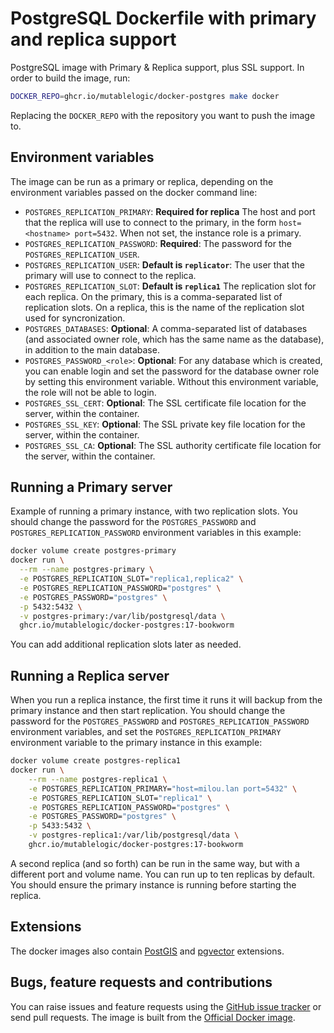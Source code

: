 # PostgreSQL Dockerfile with primary and replica support

PostgreSQL image with Primary &amp; Replica support, plus SSL support.
In order to build the image, run:

```bash
DOCKER_REPO=ghcr.io/mutablelogic/docker-postgres make docker
```

Replacing the `DOCKER_REPO` with the repository you want to push the image to.

## Environment variables

The image can be run as a primary or replica, depending on the environment variables passed on the
docker command line:

* `POSTGRES_REPLICATION_PRIMARY`: **Required for replica** The host and port that the replica will use
  to connect to the primary, in the form `host=<hostname> port=5432`. When not set,
  the instance role is a primary.
* `POSTGRES_REPLICATION_PASSWORD`: **Required**: The password for the `POSTGRES_REPLICATION_USER`.
* `POSTGRES_REPLICATION_USER`: **Default is `replicator`**: The user that the primary will use to connect
  to the replica.  
* `POSTGRES_REPLICATION_SLOT`: **Default is `replica1`** The replication slot for each replica.
  On the primary, this is a comma-separated list of replication slots. On a replica, this is the name
  of the replication slot used for syncronization.
* `POSTGRES_DATABASES`: **Optional**: A comma-separated list of databases (and associated owner role,
  which has the same name as the database), in addition to the main database.
* `POSTGRES_PASSWORD_<role>`: **Optional**: For any database which is created, you can enable
  login and set the password for the database owner role by setting this environment variable. Without
  this environment variable, the role will not be able to login.
* `POSTGRES_SSL_CERT`: **Optional**: The SSL certificate file location for the server, within the container.
* `POSTGRES_SSL_KEY`: **Optional**: The SSL private key file location for the server, within the container.
* `POSTGRES_SSL_CA`: **Optional**: The SSL authority certificate file location for the server, within the 
  container.

## Running a Primary server

Example of running a primary instance, with two replication slots.
You should change the password for the `POSTGRES_PASSWORD` and `POSTGRES_REPLICATION_PASSWORD`
environment variables in this example:

```bash
docker volume create postgres-primary
docker run \
  --rm --name postgres-primary \
  -e POSTGRES_REPLICATION_SLOT="replica1,replica2" \
  -e POSTGRES_REPLICATION_PASSWORD="postgres" \
  -e POSTGRES_PASSWORD="postgres" \
  -p 5432:5432 \
  -v postgres-primary:/var/lib/postgresql/data \
  ghcr.io/mutablelogic/docker-postgres:17-bookworm
```

You can add additional replication slots later as needed.

## Running a Replica server

When you run a replica instance, the first time it runs it will backup from the primary instance and then start
replication. You should change the password for the `POSTGRES_PASSWORD` and `POSTGRES_REPLICATION_PASSWORD`
environment variables, and set the `POSTGRES_REPLICATION_PRIMARY` environment variable to the primary instance
in this example:

```bash
docker volume create postgres-replica1
docker run \
    --rm --name postgres-replica1 \
    -e POSTGRES_REPLICATION_PRIMARY="host=milou.lan port=5432" \
    -e POSTGRES_REPLICATION_SLOT="replica1" \
    -e POSTGRES_REPLICATION_PASSWORD="postgres" \
    -e POSTGRES_PASSWORD="postgres" \
    -p 5433:5432 \
    -v postgres-replica1:/var/lib/postgresql/data \
    ghcr.io/mutablelogic/docker-postgres:17-bookworm
```

A second replica (and so forth) can be run in the same way, but with a different port and volume name.
You can run up to ten replicas by default. You should ensure the primary instance is running before starting
the replica.

## Extensions

The docker images also contain [PostGIS](https://postgis.net/) and
[pgvector](https://github.com/pgvector/pgvector) extensions.

## Bugs, feature requests and contributions

You can raise issues and feature requests using 
the [GitHub issue tracker](https://github.com/mutablelogic/docker-postgres/issues)
or send pull requests. The image is built from
the [Official Docker image](https://hub.docker.com/_/postgres).
